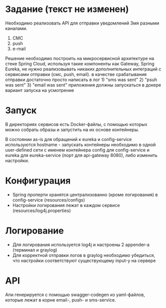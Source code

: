 # Задание (текст не изменен)
Необходимо реализовать API для отправки уведомлений 3мя разными каналами. 
1) СМС 
2) push 
3) e-mail 

Решение необходимо построить на микросервисной архитектуре на стеке Spring Cloud, используя такие компоненты как Gateway, Spring Eureka, не нужно реализовывать никаких дополнительных интеграций с сервисами отправки (смс, push, email). в качестве срабатывания отправки достаточно просто написать в лог 1) "sms was sent" 2) "psuh was sent" 3) "email was sent" приложения должны запускаться в докере вариант запуска на усмотрение

# Запуск
В директориях сервисов есть Docker-файлы, с помощью которых можно собрать образы и запустить на их основе контейнеры.
    
В состоянии as-is для обращений к eureka и config-service используются hostname - запускать контейнеры необходимо 
в одной user-defined сети с именем контейнера config для config-service и eureka для eureka-service (порт для api-gateway 8080), либо изменить настройки.


# Конфигурация

- Spring проперти хранятся централизованно (кроме логирования) в config-service (resources/configs)
- Настройки логирования лежат в каждом сервисе (resources/log4j.properties) 

# Логирование

- Для логирования используется log4j и настроены 2 appender-а (терминал и graylog)
- Для корректной отправки логов в graylog необходимо убедиться, что настройки соответствуют существующему input-у на сервере

# API
Апи генерируется с помощью swagger-codegen из yaml-файлов, которые лежат в корне email-, push- и sms-service.
